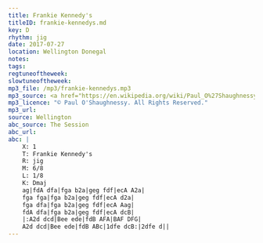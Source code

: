 ```yaml
---
title: Frankie Kennedy's
titleID: frankie-kennedys.md
key: D
rhythm: jig
date: 2017-07-27
location: Wellington Donegal
notes:
tags:
regtuneoftheweek:
slowtuneoftheweek:
mp3_file: /mp3/frankie-kennedys.mp3
mp3_source: <a href="https://en.wikipedia.org/wiki/Paul_O%27Shaughnessy_(musician)">Paul O'Shaughnessy @ Ceol na Coille 2017</a>
mp3_licence: "© Paul O'Shaughnessy. All Rights Reserved."
mp3_url:
source: Wellington
abc_source: The Session
abc_url:
abc: |
    X: 1
    T: Frankie Kennedy's
    R: jig
    M: 6/8
    L: 1/8
    K: Dmaj
    ag|fdA dfa|fga b2a|geg fdf|ecA A2a|
    fga fga|fga b2a|geg fdf|ecA d2a|
    fga dfa|fga b2a|geg fdf|ecA Aag|
    fdA dfa|fga b2a|geg fdf|ecA dcB|
    |:A2d dcd|Bee ede|fdB AFA|BAF DFG|
    A2d dcd|Bee ede|fdB ABc|1dfe dcB:|2dfe d||
---
```

